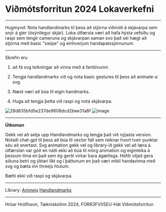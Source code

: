 # Viðmótsforritun 2024 Lokaverkefni


-- -

Hugmynd: Nota handlandmarks til þess að stjórna viðmóti á skjávarpa sem snýr á gler (ósýnilegur skjár). Loka útfærsla væri að hafa hýsta vefsíðu og raspi sem tengir cameruna og skjávarpan saman svo það séi hægt að stjórna með basic "swipe" og einhverjum handapatssjórnunum. 

-- -

Skrefin eru
1. að fá svg teikningar að vinna með á fartölvunni.

2. Tengja handlandmarks við og nota basic gestures til þess að animate-a svg.

3. Næst væri að búa til eigin handmarks.

4. Huga að tengja þetta við raspi og nota skjávarpa.


![28d835b1d5e237de9608dcd2bee31a8f](https://github.com/hroihrolfs/vidmotsforr_2024/assets/89214090/0ecb9a47-0885-4834-a2e3-6f2bbdf82c8e)
![image](https://github.com/hroihrolfs/vidmotsforr_2024/assets/89214090/ca8f216d-c246-4b0f-8bf0-7c052bec72b3)


-- -
**Útkoman**

Gekk vel að setja upp Handlandmarks og tengja það við nýjasta version. Notaði chat-gpt til þess að búa til vector fall sem reiknar hvort tveir punktar séu að snertast. Svg animation gekk vel og library-ið gekk vel að læra á.
útfærslan var góð en náði ekki að búa til mörg animation og eiginleika á þessum tíma en það sem ég gerði virkar bara ágætlega. Hefði viljað gera síðuna betri og ýktari líkt og í þáttunum en það væri mikil handavinna með svg og bæta inn threejs hlutum.

Bætti ekki við raspi og skjávarpa.



-- -

Library:
[Animejs](https://animejs.com/documentation/#cssSelector)
[Handlandmarks](https://developers.google.com/mediapipe/solutions/vision/hand_landmarker)
-- -
Hróar Hrólfsson,
Tækniskólinn 2024,
FORR3FV05EU-Hát Viðmótsforritun 


